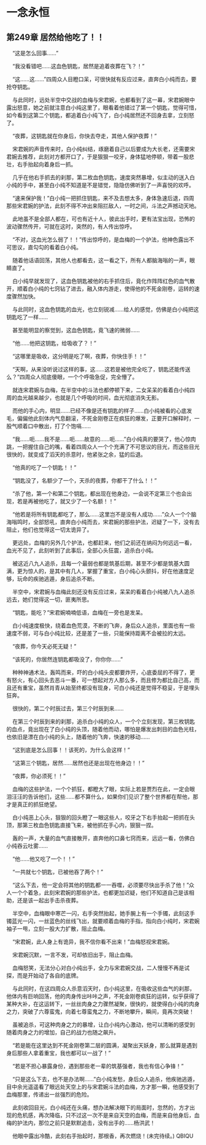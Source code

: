 # 一念永恒 
 ## 第249章 居然给他吃了！！
     “这是怎么回事……”

    “我没看错吧……这血色钥匙，居然是追着夜葬在飞？！”

    “这……这……”四周众人目瞪口呆，可很快就有反应过来，直奔白小纯而去，要抢夺钥匙。

    与此同时，远处半空中交战的血梅与宋君婉，也都看到了这一幕，宋君婉眼中露出怒意，她之前就注意白小纯这里了，眼看着他错过了第一个钥匙，觉得可惜，如今看到这第二个钥匙，都追着白小纯飞了，白小纯居然还不回身去拿，立刻怒了。

    “夜葬，这钥匙就在你身后，你快去夺走，其他人保护夜葬！”

    宋君婉的声音传来时，白小纯纠结，琢磨着自己以后要成为大长老，还需要宋君婉去推荐，此刻对方都开口了，于是狠狠一咬牙，身体猛地停顿，带着一股悲壮，右手抬起向着身后一抓。

    几乎在他右手抓去的刹那，第二枚血色钥匙，速度突然暴增，似主动的送入白小纯的手中，甚至白小纯不知道是不是错觉，隐隐仿佛听到了一声喜悦的欢呼。

    “速来保护我！”白小纯一把抓住钥匙，来不及去想太多，身体急速后退，四周那些宋君婉的护法，此刻不得不冲出来阻拦敌人，一时之间，斗法之声撼动天地。

    此地虽不是全部人都在，可也有近十人，彼此出手时，更有法宝出现，恐怖的波动骤然传开，可就在这时，突然的，有人传出惊呼。

    “不对，这血光怎么弱了！！”传出惊呼的，是血梅的一个护法，他神色露出不可思议，直勾勾的看着白小纯。

    随着他话语回荡，其他人也都看去，这一看之下，所有人都脑海嗡的一声，眼睛直了。

    白小纯早就发现了，这血色钥匙被他的右手抓住后，竟化作阵阵红色的血气散开，顺着白小纯的七窍钻了进去，融入体内游走，使得他的不死金刚卷，运转的速度骤然加快。

    与此同时，这血色钥匙的血光，也立刻锐减……给人的感觉，仿佛是白小纯把这钥匙吃了一样……

    甚至能明显的察觉到，这血色钥匙，竟飞速的微弱……

    “他……他把这钥匙，给吸收了？！”

    “这哪里是吸收，这分明是吃了啊，夜葬，你快住手！！”

    “天啊，从来没听说过这样的事，这……这若是被他完全吃了，钥匙还能传送么？”四周众人彻底傻眼，一个个呼吸急促，完全懵了。

    就连宋君婉与血梅，在半空中的斗法也都停顿下来，二女呆呆的看着白小纯四周的血光越来越少，也就是几个呼吸的时间，血光彻底消失无影。

    而他的手心内，明显……已经不像是还有钥匙的样子……白小纯被看的心底发毛，偏偏他此刻体内气息翻滚，不死金刚卷正在疯狂的爆发，正要开口解释时，一股气顺着口中散出，打了个饱嗝……

    “我……呃……我不是……呃……故意的……呃……”白小纯真的要哭了，他心惊肉跳，一把握住自己的嘴，看着四周众人一个个充满了不可思议的目光，而这些目光很快的，就变成了滔天的杀意时，他紧张之余，猛的后退。

    “他真的吃了一个钥匙！！”

    “钥匙没了，名额少了一个，天杀的夜葬，你都干了什么！！”

    “杀了他，第一个和第二个钥匙，都出现在他身边，一会说不定第三个也会出现，若是再被他吃了，就又少了一个名额！！”

    “他若是将所有钥匙都吃了，那么……这里岂不是没有人成功……”众人一个个脑海嗡鸣时，全部怒吼，直奔白小纯而去，宋君婉的那些护法，迟疑了一下，没有去阻止，他们也觉得这一切太诡异了。

    更远处，血梅的另外几个护法，也都赶来，他们之前还在纳闷为何远远一看，血光不见了，此刻听到了此事后，全部心头狂震，追杀白小纯。

    被这近八九人追杀，且每一个最弱也都是筑基后期，甚至不少都是筑基大圆满，更为惊人的，是其中有几人，掌握了重宝，白小纯心头颤抖，好在他速度足够，玩命的疾驰逃遁，身后追杀不断。

    半空中，宋君婉与血梅此刻还没有反应过来，呆呆的看着白小纯被八九人追杀远去，她们觉得这一切，匪夷所思。

    “钥匙，能吃？”宋君婉喃喃低语，血梅在一旁也是发呆。

    白小纯速度极快，绕着血色荒漠，不断的飞奔，身后众人追杀，里面也有一些速度不弱，可与白小纯比较，还是差了一些，只能保持距离不会被拉的太远。

    “夜葬，你今天必死无疑！”

    “该死的，你居然连钥匙都吸没了，你你你……”

    种种神通术法，轰鸣而来，吓的白小纯头皮都要炸开，心底委屈的不得了，更有怒火，有心回头去恶斗一番，可一想起对方人那么多，而且修为都比自己高，而且还有重宝，虽然肖青从始至终都没有现身，可白小纯还是觉得不稳妥，于是埋头狂奔。

    很快的，第二个时辰过去，第三个时辰到来……

    在第三个时辰到来的刹那，追杀白小纯的众人，一个个立刻发现，第三枚钥匙的血点，竟出现在了白小纯的头顶，随着他而动，哪怕是爆发出刺目的血色光柱，也依旧是漂在白小纯的头上，随着他的飞奔，快速的移动……

    “这到底是怎么回事！！该死的，为什么会这样！”

    “这第三个钥匙，居然……居然也还是出现在他身边！！”

    “夜葬，你必须死！！”

    血梅的这些护法，一个个抓狂，都瞪大了眼，实际上若是贾烈在此，一定会眼泪汪汪的告诉他们，这些……都不算什么，如果你们见识了整个世界都在帮他，那才是真正的抓狂绝望。

    白小纯恶上心头，狠狠的回头瞪了一眼这些人，咬牙之下右手抬起一把抓在头顶，那第三枚血色钥匙直接飞来，被他抓在手心内，狠狠一捏。

    轰的一声，大量的血气直接散开，直奔他的口鼻七窍而来，远远一看，仿佛白小纯吞云吐雾……

    “他……他又吃了一个！！”

    “一共就七个钥匙，已被他吞了两个！”

    “这么下去，他一定会将其他的钥匙都一一吞噬，必须要尽快出手杀了他！”众人一个个着急，此刻宋君婉的那些护法，也都更加迟疑，他们不知道自己是该相助，还是该一起出手击杀夜葬。

    半空中，血梅眼中寒芒一闪，右手突然抬起，她手腕上有一个手镯，此刻这手镯蓝光一闪，一丝蓝色的丝线飞出，就要顺着血梅的手指，指向白小纯时，宋君婉袖子一甩，立刻一股大力扩散，阻止血梅。

    “宋君婉，此人身上有诡异，我不信你看不出来！”血梅怒视宋君婉。

    宋君婉沉默，一言不发，可却依旧出手，阻止血梅。

    血梅怒笑，无法分心对白小纯出手，全力与宋君婉交战，二人慢慢不再是试探，而是开始动了各自的底牌。

    与此同时，在这四周众人杀意滔天时，白小纯这里，在吸收这些血气的刹那，他体内有巨响回荡，他的肉身传出咔咔之声，不死金刚卷疯狂的运转，似乎获得了某种大补，在这运转下，一丝丝肉身之力骤然凝聚，很快的，就使得白小纯的肉身之力，突破了六尊蛮鬼，向着七尊蛮鬼之力，不断地攀升，瞬间，竟再次突破！

    虽被追杀，可这种肉身之力的暴增，让白小纯内心激动，他可以清晰的感受到随着肉身之力的增加，自己的战力也随之飙升。

    “若是能在这里达到不死金刚卷第二层的圆满，凝聚出天妖身，那么就算是遇到身后那些人拿着重宝，我也都可以一战了！”

    “若是不担心暴露身份，遇到那些老一辈的筑基强者，我也有信心争锋！”

    “只是这么下去，也不是办法啊……”白小纯发愁，身后众人追杀，他疾驰逃遁，目中余光遥遥看了眼远处天空上的与宋君婉斗法的血梅，方才那一瞬，他感受到了血梅那里，传递出一丝强烈的危险。

    此刻收回目光，白小纯还在头痛，想办法解决眼下的局面时，忽然的，方才出现的危机感，再次降临，只不过这一次不是来自天空的血梅，而是来自他身后，血梅的护法内，那位之前只是默默追击，没有出手的……杨洪武！

    他眼中露出冷酷，此刻右手抬起时，那根香，再次燃烧！(未完待续。) 
QBIQU